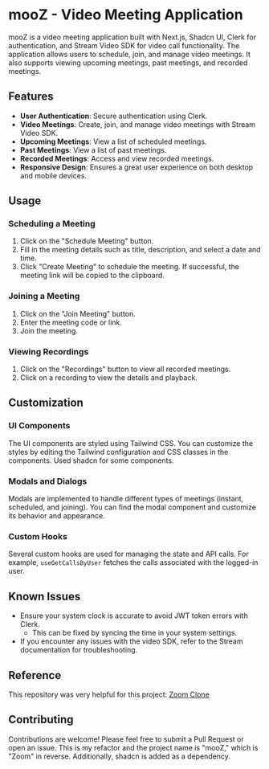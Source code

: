 
# mooZ - Video Meeting Application

mooZ is a video meeting application built with Next.js, Shadcn UI, Clerk for authentication, and Stream Video SDK for video call functionality. The application allows users to schedule, join, and manage video meetings. It also supports viewing upcoming meetings, past meetings, and recorded meetings.

## Features

-   **User Authentication**: Secure authentication using Clerk.
-   **Video Meetings**: Create, join, and manage video meetings with Stream Video SDK.
-   **Upcoming Meetings**: View a list of scheduled meetings.
-   **Past Meetings**: View a list of past meetings.
-   **Recorded Meetings**: Access and view recorded meetings.
-   **Responsive Design**: Ensures a great user experience on both desktop and mobile devices.



## Usage

### Scheduling a Meeting

1.  Click on the "Schedule Meeting" button.
2.  Fill in the meeting details such as title, description, and select a date and time.
3.  Click "Create Meeting" to schedule the meeting. If successful, the meeting link will be copied to the clipboard.

### Joining a Meeting

1.  Click on the "Join Meeting" button.
2.  Enter the meeting code or link.
3.  Join the meeting.

### Viewing Recordings

1.  Click on the "Recordings" button to view all recorded meetings.
2.  Click on a recording to view the details and playback.

## Customization

### UI Components

The UI components are styled using Tailwind CSS. You can customize the styles by editing the Tailwind configuration and CSS classes in the components. Used shadcn for some components.

### Modals and Dialogs

Modals are implemented to handle different types of meetings (instant, scheduled, and joining). You can find the modal component and customize its behavior and appearance.

### Custom Hooks

Several custom hooks are used for managing the state and API calls. For example, `useGetCallsByUser` fetches the calls associated with the logged-in user.

## Known Issues

-   Ensure your system clock is accurate to avoid JWT token errors with Clerk.
    -   This can be fixed by syncing the time in your system settings.
-   If you encounter any issues with the video SDK, refer to the Stream documentation for troubleshooting.

## Reference

This repository was very helpful for this project: [Zoom Clone](https://github.com/adrianhajdin/zoom-clone)

## Contributing

Contributions are welcome! Please feel free to submit a Pull Request or open an issue. This is my refactor and the project name is "mooZ," which is "Zoom" in reverse. Additionally, shadcn is added as a dependency.
